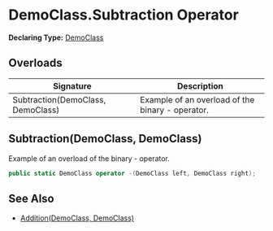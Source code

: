 # DemoClass.Subtraction Operator

**Declaring Type:** [DemoClass](../Type.md)

## Overloads

| Signature                         | Description                                       |
| --------------------------------- | ------------------------------------------------- |
| Subtraction(DemoClass, DemoClass) | Example of an overload of the binary \- operator. |

## Subtraction(DemoClass, DemoClass)

Example of an overload of the binary \- operator.

```csharp
public static DemoClass operator -(DemoClass left, DemoClass right);
```

## See Also

- [Addition(DemoClass, DemoClass)](Addition.md)

